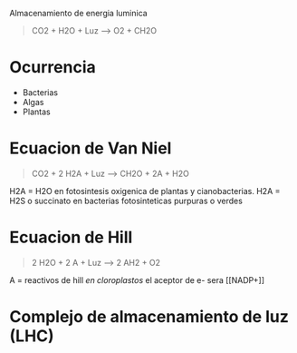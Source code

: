 Almacenamiento de energia luminica
> CO2 + H2O + Luz --> O2 + CH2O

# Ocurrencia 
- Bacterias
- Algas
- Plantas

# Ecuacion de Van Niel
> CO2 + 2 H2A + Luz --> CH2O + 2A + H2O

H2A = H2O en fotosintesis oxigenica de plantas y cianobacterias.
H2A = H2S o succinato en bacterias fotosinteticas purpuras o verdes

# Ecuacion de Hill

> 2 H2O + 2 A + Luz --> 2 AH2 + O2

A = reactivos de hill
*en cloroplastos* el aceptor de e- sera [[NADP+]]

# Complejo de almacenamiento de luz (LHC)

